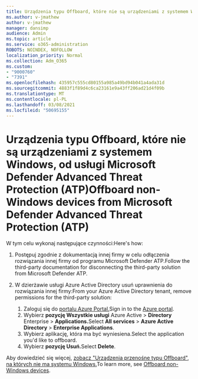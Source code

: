 ```yaml
---
title: Urządzenia typu Offboard, które nie są urządzeniami z systemem Windows, od usługi Microsoft Defender Advanced Threat Protection (ATP)
ms.author: v-jmathew
author: v-jmathew
manager: dansimp
audience: Admin
ms.topic: article
ms.service: o365-administration
ROBOTS: NOINDEX, NOFOLLOW
localization_priority: Normal
ms.collection: Adm_O365
ms.custom:
- "9000760"
- "7391"
ms.openlocfilehash: 435957c555cd80155a985a49bd94b041a4ada31d
ms.sourcegitcommit: 4883f1f89d4c6ca23161e9a43ff206ad21d4f09b
ms.translationtype: MT
ms.contentlocale: pl-PL
ms.lasthandoff: 03/08/2021
ms.locfileid: "50695155"
---
```

# <a name="offboard-non-windows-devices-from-microsoft-defender-advanced-threat-protection-atp"></a><span data-ttu-id="e2aa5-102">Urządzenia typu Offboard, które nie są urządzeniami z systemem Windows, od usługi Microsoft Defender Advanced Threat Protection (ATP)</span><span class="sxs-lookup"><span data-stu-id="e2aa5-102">Offboard non-Windows devices from Microsoft Defender Advanced Threat Protection (ATP)</span></span>

<span data-ttu-id="e2aa5-103">W tym celu wykonaj następujące czynności:</span><span class="sxs-lookup"><span data-stu-id="e2aa5-103">Here's how:</span></span>

1. <span data-ttu-id="e2aa5-104">Postępuj zgodnie z dokumentacją innej firmy w celu odłączenia rozwiązania innej firmy od programu Microsoft Defender ATP.</span><span class="sxs-lookup"><span data-stu-id="e2aa5-104">Follow the third-party documentation for disconnecting the third-party solution from Microsoft Defender ATP.</span></span>
2. <span data-ttu-id="e2aa5-105">W dzierżawie usługi Azure Active Directory usuń uprawnienia do rozwiązania innej firmy:</span><span class="sxs-lookup"><span data-stu-id="e2aa5-105">From your Azure Active Directory tenant, remove permissions for the third-party solution:</span></span>

    1. <span data-ttu-id="e2aa5-106">Zaloguj się do [portalu Azure Portal.](https://go.microsoft.com/fwlink/?linkid=2125612)</span><span class="sxs-lookup"><span data-stu-id="e2aa5-106">Sign in to the [Azure portal](https://go.microsoft.com/fwlink/?linkid=2125612).</span></span>
    1. <span data-ttu-id="e2aa5-107">Wybierz **pozycję Wszystkie usługi** Azure Active  >  **Directory** Enterprise  >  **Applications.**</span><span class="sxs-lookup"><span data-stu-id="e2aa5-107">Select **All services** > **Azure Active Directory** > **Enterprise Applications**.</span></span>
    1. <span data-ttu-id="e2aa5-108">Wybierz aplikację, która ma być wyniesiena.</span><span class="sxs-lookup"><span data-stu-id="e2aa5-108">Select the application you'd like to offboard.</span></span>
    1. <span data-ttu-id="e2aa5-109">Wybierz **pozycję Usuń.**</span><span class="sxs-lookup"><span data-stu-id="e2aa5-109">Select **Delete**.</span></span>

<span data-ttu-id="e2aa5-110">Aby dowiedzieć się więcej, [zobacz "Urządzenia przenośne typu Offboard", na których nie ma systemu Windows.](https://go.microsoft.com/fwlink/?linkid=2143630)</span><span class="sxs-lookup"><span data-stu-id="e2aa5-110">To learn more, see [Offboard non-Windows devices](https://go.microsoft.com/fwlink/?linkid=2143630).</span></span>
